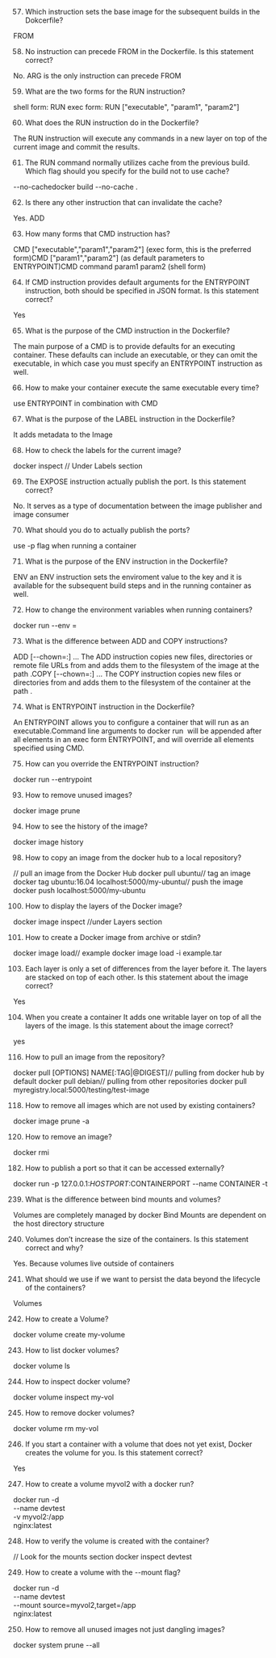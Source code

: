 57. Which instruction sets the base image for the subsequent builds in the Dokcerfile?

FROM

58. No instruction can precede FROM in the Dockerfile. Is this statement correct?

No. ARG is the only instruction can precede FROM

59. What are the two forms for the RUN instruction?

shell form: RUN <command>
exec form: RUN ["executable", "param1", "param2"]

60. What does the RUN instruction do in the Dockerfile?

The RUN instruction will execute any commands in a new layer on top of the current image and commit the results.

61. The RUN command normally utilizes cache from the previous build. Which flag should you specify for the build not to use cache?

--no-cachedocker build --no-cache .

62. Is there any other instruction that can invalidate the cache?

Yes. ADD

63. How many forms that CMD instruction has?

CMD ["executable","param1","param2"] (exec form, this is the preferred form)CMD ["param1","param2"] (as default parameters to ENTRYPOINT)CMD command param1 param2 (shell form)

64. If CMD instruction provides default arguments for the ENTRYPOINT instruction, both should be specified in JSON format. Is this statement correct?

Yes

65. What is the purpose of the CMD instruction in the Dockerfile?

The main purpose of a CMD is to provide defaults for an executing container. These defaults can include an executable, or they can omit the executable, in which case you must specify an ENTRYPOINT instruction as well.

66. How to make your container execute the same executable every time?

use ENTRYPOINT in combination with CMD

67. What is the purpose of the LABEL instruction in the Dockerfile?

It adds metadata to the Image

68. How to check the labels for the current image?

docker inspect // Under Labels section

69. The EXPOSE instruction actually publish the port. Is this statement correct?

No. It serves as a type of documentation between the image publisher and image consumer

70. What should you do to actually publish the ports?

use -p flag when running a container

71. What is the purpose of the ENV instruction in the Dockerfile?

ENV <key> <value>an ENV instruction sets the enviroment value to the key and it is available for the subsequent build steps and in the running container as well.

72. How to change the environment variables when running containers?

docker run --env <key>=<value>

73. What is the difference between ADD and COPY instructions?

ADD [--chown=<user>:<group>] <src>... <dest>The ADD instruction copies new files, directories or remote file URLs from <src> and adds them to the filesystem of the image at the path <dest>.COPY [--chown=<user>:<group>] <src>... <dest>The COPY instruction copies new files or directories from <src> and adds them to the filesystem of the container at the path <dest>.

74. What is ENTRYPOINT instruction in the Dockerfile?

An ENTRYPOINT allows you to configure a container that will run as an executable.Command line arguments to docker run <image> will be appended after all elements in an exec form ENTRYPOINT, and will override all elements specified using CMD.

75. How can you override the ENTRYPOINT instruction?

docker run --entrypoint

93. How to remove unused images?

docker image prune

94. How to see the history of the image?

docker image history

98. How to copy an image from the docker hub to a local repository?

// pull an image from the Docker Hub
docker pull ubuntu// tag an image
docker tag ubuntu:16.04 localhost:5000/my-ubuntu// push the image
docker push localhost:5000/my-ubuntu

100. How to display the layers of the Docker image?

docker image inspect //under Layers section

101. How to create a Docker image from archive or stdin?

docker image load// example
docker image load -i example.tar

103. Each layer is only a set of differences from the layer before it. The layers are stacked on top of each other. Is this statement about the image correct?

Yes

104. When you create a container It adds one writable layer on top of all the layers of the image. Is this statement about the image correct?

yes

116. How to pull an image from the repository?

docker pull [OPTIONS] NAME[:TAG|@DIGEST]// pulling from docker hub by default
docker pull debian// pulling from other repositories
docker pull myregistry.local:5000/testing/test-image

118. How to remove all images which are not used by existing containers?

docker image prune -a

120. How to remove an image?

docker rmi <IMAGE ID>

182. How to publish a port so that it can be accessed externally?

docker run -p 127.0.0.1:$HOSTPORT:$CONTAINERPORT --name CONTAINER -t <image>

239. What is the difference between bind mounts and volumes?

Volumes are completely managed by docker
Bind Mounts are dependent on the host directory structure

240. Volumes don’t increase the size of the containers. Is this statement correct and why?

Yes. Because volumes live outside of containers

241. What should we use if we want to persist the data beyond the lifecycle of the containers?

Volumes

242. How to create a Volume?

docker volume create my-volume

243. How to list docker volumes?

docker volume ls

244. How to inspect docker volume?

docker volume inspect my-vol

245. How to remove docker volumes?

docker volume rm my-vol

246. If you start a container with a volume that does not yet exist, Docker creates the volume for you. Is this statement correct?

Yes

247. How to create a volume myvol2 with a docker run?

docker run -d \
  --name devtest \
  -v myvol2:/app \
  nginx:latest

248. How to verify the volume is created with the container?

// Look for the mounts section
docker inspect devtest

249. How to create a volume with the --mount flag?

docker run -d \
  --name devtest \
  --mount source=myvol2,target=/app \
  nginx:latest

250. How to remove all unused images not just dangling images?

docker system prune --all
